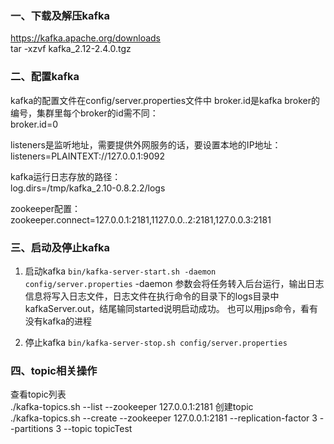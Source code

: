 ### 一、下载及解压kafka  
https://kafka.apache.org/downloads  
tar -xzvf kafka_2.12-2.4.0.tgz  


### 二、配置kafka
kafka的配置文件在config/server.properties文件中
broker.id是kafka broker的编号，集群里每个broker的id需不同：  
broker.id=0

listeners是监听地址，需要提供外网服务的话，要设置本地的IP地址：
listeners=PLAINTEXT://127.0.0.1:9092

kafka运行日志存放的路径：  
log.dirs=/tmp/kafka_2.10-0.8.2.2/logs

zookeeper配置：  
zookeeper.connect=127.0.0.1:2181,1127.0.0..2:2181,127.0.0.3:2181


### 三、启动及停止kafka
1. 启动kafka
``` bin/kafka-server-start.sh -daemon config/server.properties ```
-daemon 参数会将任务转入后台运行，输出日志信息将写入日志文件，日志文件在执行命令的目录下的logs目录中kafkaServer.out，结尾输同started说明启动成功。
也可以用jps命令，看有没有kafka的进程

2. 停止kafka
``` bin/kafka-server-stop.sh config/server.properties ```

### 四、topic相关操作
查看topic列表  
./kafka-topics.sh --list --zookeeper 127.0.0.1:2181
创建topic  
./kafka-topics.sh --create --zookeeper 127.0.0.1:2181 --replication-factor 3 --partitions 3 --topic topicTest